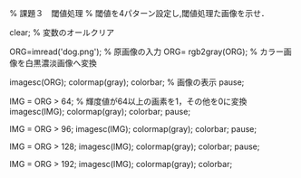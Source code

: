 % 課題３　閾値処理
% 閾値を4パターン設定し,閾値処理た画像を示せ．


clear; % 変数のオールクリア

ORG=imread('dog.png'); % 原画像の入力
ORG= rgb2gray(ORG); % カラー画像を白黒濃淡画像へ変換

imagesc(ORG); colormap(gray); colorbar; % 画像の表示
pause;

IMG = ORG > 64; % 輝度値が64以上の画素を1，その他を0に変換
imagesc(IMG); colormap(gray); colorbar;
pause;

IMG = ORG > 96;
imagesc(IMG); colormap(gray); colorbar;
pause;

IMG = ORG > 128;
imagesc(IMG); colormap(gray); colorbar;
pause;

IMG = ORG > 192;
imagesc(IMG); colormap(gray); colorbar;

